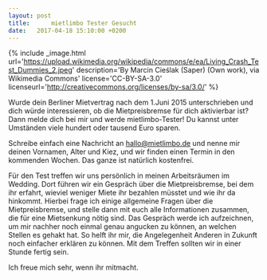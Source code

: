 ```yaml
---
layout: post
title:		mietlimbo Tester Gesucht
date:   2017-04-18 15:10:00 +0200
---
```


{% include _image.html 
	url='https://upload.wikimedia.org/wikipedia/commons/e/ea/Living_Crash_Test_Dummies_2.jpeg' 
	description='By Marcin Cieślak (Saper) (Own work), via Wikimedia Commons' 
	license='CC-BY-SA-3.0'
	licenseurl='http://creativecommons.org/licenses/by-sa/3.0/'
%}

Wurde dein Berliner Mietvertrag nach dem 1.Juni 2015 unterschrieben und dich würde interessieren, ob die Mietpreisbremse für dich aktivierbar ist? Dann melde dich bei mir und werde mietlimbo-Tester! Du kannst unter Umständen viele hundert oder tausend Euro sparen. 

Schreibe einfach eine Nachricht an [hallo@mietlimbo.de](mailto:hallo@mietlimbo.de) und nenne mir deinen Vornamen, Alter und Kiez, und wir finden einen Termin in den kommenden Wochen. Das ganze ist natürlich kostenfrei.

Für den Test treffen wir uns persönlich in meinen Arbeitsräumen im Wedding. Dort führen wir ein Gespräch über die Mietpreisbremse, bei dem ihr erfahrt, wieviel weniger Miete ihr bezahlen müsstet und wie ihr da hinkommt. Hierbei frage ich einige allgemeine Fragen über die Mietpreisbremse, und stelle dann mit euch alle Informationen zusammen, die für eine Mietsenkung nötig sind. Das Gespräch werde ich aufzeichnen, um mir nachher noch einmal genau angucken zu können, an welchen Stellen es gehakt hat. So helft ihr mir, die Angelegenheit Anderen in Zukunft noch einfacher erklären zu können. Mit dem Treffen sollten wir in einer Stunde fertig sein.

Ich freue mich sehr, wenn ihr mitmacht.
